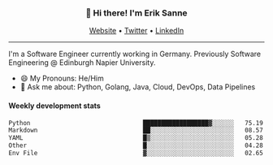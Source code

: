 <h3 align="center">👋 Hi there! I'm Erik Sanne</h3>
<p align="center">
  <a href="https://eriksanne.com">Website</a> •
  <a href="https://twitter.com/ErikKonradSanne">Twitter</a> •
  <a href="https://www.linkedin.com/in/eriksanne/">LinkedIn</a>
</p>

---
I'm a Software Engineer currently working in Germany. Previously Software Engineering @ Edinburgh Napier University.

- 😄 My Pronouns: He/Him
- 💬 Ask me about: Python, Golang, Java, Cloud, DevOps, Data Pipelines

<h4>Weekly development stats</h4>
<!--START_SECTION:waka-->

```txt
Python                               ██████████████████▓░░░░░░   75.19 %
Markdown                             ██░░░░░░░░░░░░░░░░░░░░░░░   08.57 %
YAML                                 █▒░░░░░░░░░░░░░░░░░░░░░░░   05.28 %
Other                                █░░░░░░░░░░░░░░░░░░░░░░░░   04.28 %
Env File                             ▓░░░░░░░░░░░░░░░░░░░░░░░░   02.65 %
```

<!--END_SECTION:waka-->

